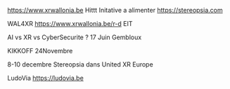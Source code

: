 
https://www.xrwallonia.be Hittt 
Initative a alimenter
https://stereopsia.com

WAL4XR https://www.xrwallonia.be/r-d
EIT


AI vs XR vs CyberSecurite ?
17 Juin Gembloux

KIKKOFF
24Novembre



8-10 decembre Stereopsia dans United XR Europe

LudoVia https://ludovia.be




